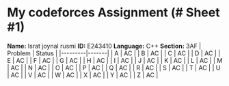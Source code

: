 # My codeforces Assignment (# Sheet #1)
**Name:** Israt joynal rusmi
**ID:** E243410
**Language:** C++ 
**Section:** 3AF
| Problem | Status |
|---------|-------|
| A |       AC |
| B |       AC |
| C |       AC |
| D |       AC |
| E |       AC |
| F |       AC |
| G |       AC |
| H |       AC |
| I |       AC |
| J |       AC |
| K |       AC |
| L |       AC |
| M |       AC |
| N |       AC |
| O |       AC |
| P |       AC |
| Q |       AC |
| R |       AC |
| S |       AC |
| T |       AC |
| U |       AC |
| V |       AC |
| W |       AC |
| X |       AC |
| Y |       AC |
| Z |       AC |
 
